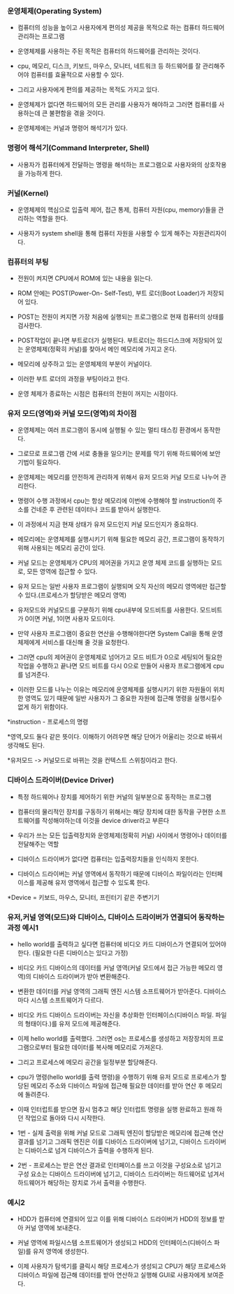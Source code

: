 ### 운영체제(Operating System)

* 컴퓨터의 성능을 높이고 사용자에게 편의성 제공을 목적으로 하는 컴퓨터 하드웨어 관리하는 프로그램

* 운영체제를 사용하는 주된 목적은 컴퓨터의 하드웨어를 관리하는 것이다.

* cpu, 메모리, 디스크, 키보드, 마우스, 모니터, 네트워크 등 하드웨어를 잘 관리해주어야 컴퓨터를 효율적으로 사용할 수 있다.

* 그리고 사용자에게 편의를 제공하는 목적도 가지고 있다.

* 운영체제가 없다면 하드웨어의 모든 관리를 사용자가 해야하고 그러면 컴퓨터를 사용하는데 큰 불편함을 겪을 것이다.

* 운영체제에는 커널과 명령어 해석기가 있다.


### 명령어 해석기(Command Interpreter, Shell)

* 사용자가 컴퓨터에게 전달하는 명령을 해석하는 프로그램으로 사용자와의 상호작용을 가능하게 한다.


### 커널(Kernel)

* 운영체제의 핵심으로 입출력 제어, 접근 통제, 컴퓨터 자원(cpu, memory)들을 관리하는 역할을 한다.

* 사용자가 system shell을 통해 컴퓨터 자원을 사용할 수 있게 해주는 자원관리자이다.



### 컴퓨터의 부팅

* 전원이 켜지면 CPU에서 ROM에 있는 내용을 읽는다. 

* ROM 안에는 POST(Power-On- Self-Test), 부트 로더(Boot Loader)가 저장되어 있다.

* POST는 전원이 켜지면 가장 처음에 실행되는 프로그램으로 현재 컴퓨터의 상태를 검사한다.

* POST작업이 끝나면 부트로더가 실행된다. 부트로더는 하드디스크에 저장되어 있는 운영체제(정확히 커널)를 찾아서 메인 메모리에 가지고 온다.

* 메모리에 상주하고 있는 운영체제의 부분이 커널이다.

* 이러한 부트 로더의 과정을 부팅이라고 한다.

* 운영 체제가 종료하는 시점은 컴퓨터의 전원이 꺼지는 시점이다.


### 유저 모드(영역)와 커널 모드(영역)의 차이점

* 운영체제는 여러 프로그램이 동시에 실행될 수 있는 멀티 태스킹 환경에서 동작한다.

* 그로므로 프로그램 간에 서로 충돌을 일으키는 문제를 막기 위해 하드웨어에 보안 기법이 필요하다.

* 운영체제는 메모리를 안전하게 관리하게 위해서 유저 모드와 커널 모드로 나누어 관리한다.

* 명령어 수행 과정에서 cpu는 항상 메모리에 이번에 수행해야 할 instruction의 주소를 건네준 후 관련된 데이터나 코드를 받아서 실행한다.

* 이 과정에서 지금 현재 상태가 유저 모드인지 커널 모드인지가 중요하다.

* 메모리에는 운영체제를 실행시키기 위해 필요한 메모리 공간, 프로그램이 동작하기 위해 사용되는 메모리 공간이 있다.

* 커널 모드는 운영체제가 CPU의 제어권을 가지고 운영 체제 코드를 실행하는 모드로, 모든 영역에 접근할 수 있다.

* 유저 모드는 일반 사용자 프로그램이 실행되며 오직 자신의 메모리 영역에만 접근할 수 있다.(프로세스가 할당받은 메모리 영역)

* 유저모드와 커널모드를 구분하기 위해 cpu내부에 모드비트를 사용한다. 모드비트가 0이면 커널, 1이면 사용자 모드이다.

* 만약 사용자 프로그램이 중요한 연산을 수행해야한다면 System Call을 통해 운영체제에게 서비스를 대신해 줄 것을 요청한다.

* 그러면 cpu의 제어권이 운영체제로 넘어가고 모드 비트가 0으로 세팅되어 필요한 작업을 수행하고 끝나면 모드 비트를 다시 0으로 만들어 사용자 프로그램에게 cpu를 넘겨준다. 

* 이러한 모드를 나누는 이유는 메모리에 운영체제를 실행시키기 위한 자원들이 위치한 영역도 있기 때문에
일반 사용자가 그 중요한 자원에 접근해 명령을 실행시킬수 없게 하기 위함이다.

*instruction - 프로세스의 명령

*영역,모드 둘다 같은 뜻이다. 이해하기 어려우면 해당 단어가 어울리는 것으로 바꿔서 생각해도 된다.

*유저모드 -> 커널모드로 바뀌는 것을 컨텍스트 스위칭이라고 한다.


### 디바이스 드라이버(Device Driver)

* 특정 하드웨어나 장치를 제어하기 위한 커널의 일부분으로 동작하는 프로그램

* 컴퓨터의 물리적인 장치를 구동하기 위해서는 해당 장치에 대한 동작을 구현한 소프트웨어를 작성해야하는데 이것을 device driver라고 부른다 

* 우리가 쓰는 모든 입출력장치와 운영체제(정확히 커널) 사이에서 명령어나 데이터를 전달해주는 역할

* 디바이스 드라이버가 없다면 컴퓨터는 입출력장치들을 인식하지 못한다.

* 디바이스 드라이버는 커널 영역에서 동작하기 때문에 디바이스 파일이라는 인터페이스를 제공해 유저 영역에서 접근할 수 있도록 한다.

*Device = 키보드, 마우스, 모니터, 프린터기 같은 주변기기


### 유저,커널 영역(모드)와 디바이스, 디바이스 드라이버가 연결되어 동작하는 과정 예시1

* hello world를 출력하고 싶다면 컴퓨터에 비디오 카드 디바이스가 연결되어 있어야 한다. (필요한 다른 디바이스는 있다고 가정)

* 비디오 카드 디바이스의 데이터를 커널 영역(커널 모드에서 접근 가능한 메모리 영역)의 디바이스 드라이버가 받아 변환해준다.

* 변환한 데이터를 커널 영역의 그래픽 엔진 시스템 소프트웨어가 받아준다. 디바이스마다 시스템 소프트웨어가 다르다. 

* 비디오 카드 디바이스 드라이버는 자신을 추상화한 인터페이스(디바이스 파일. 파일의 형태이다.)를 유저 모드에 제공해준다.

* 이제 hello world를 출력했다. 그러면 os는 프로세스를 생성하고 저장장치의 프로그램으로부터 필요한 데이터를 복사해 메모리로 가져온다.

* 그리고 프로세스에 메모리 공간을 일정부분 할당해준다.

* cpu가 명령(hello world를 출력 명령)을 수행하기 위해 유저 모드로 프로세스가 할당된 메모리 주소와 디바이스 파일에 접근해 필요한 데이터를 받아 연산 후 메모리에 돌려준다.

* 이때 인터럽트를 받으면 잠시 멈추고 해당 인터럽트 명령을 실행 완료하고 원래 하던 작업으로 돌아와 다시 시작한다.

* 1번 - 실제 출력을 위해 커널 모드로 그래픽 엔진이 할당받은 메모리에 접근해 연산 결과를 넘기고 그래픽 엔진은 이를 디바이스 드라이버에 넘기고, 디바이스 드라이버는 디바이스로 넘겨 디바이스가 출력을 수행하게 된다.

* 2번 - 프로세스는 받은 연산 결과로 인터페이스를 쓰고 이것을 구성요소로 넘기고 구성 요소는 디바이스 드라이버에 넘기고, 디바이스 드라이버는 하드웨어로 넘겨서 하드웨어가 해당하는 장치로 가서 출력을 수행한다.  

### 예시2

* HDD가 컴퓨터에 연결되어 있고 이를 위해 디바이스 드라이버가 HDD의 정보를 받아 커널 영역에 보내준다.

* 커널 영역에 파일시스템 소프트웨어가 생성되고 HDD의 인터페이스(디바이스 파일)를 유저 영역에 생성한다.

* 이제 사용자가 탐색기를 클릭시 해당 프로세스가 생성되고 CPU가 해당 프로세스와 디바이스 파일에 접근해
데이터를 받아 연산하고 실행해 GUI로 사용자에게 보여준다.
